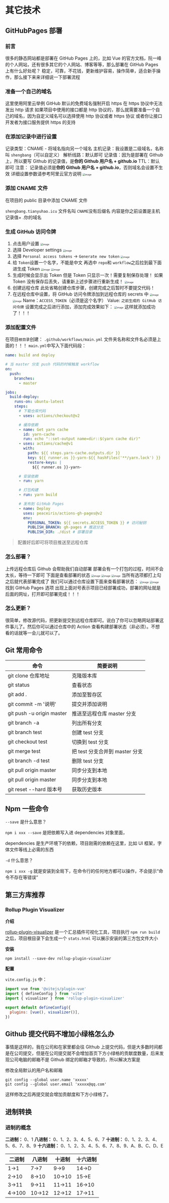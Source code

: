 # 其它技术

## GitHubPages 部署

### 前言

很多的静态网站都是部署在 GitHub Pages 上的，比如 Vue 的官方文档，阮一峰的个人网站，还有很多其它的个人网站、博客等等，那么部署在 GitHub Pages 上有什么好处呢？
稳定，可靠，不花钱，更新维护容易，操作简单，适合新手操作，那么接下来来详细说一下部署流程

### 准备一个自己的域名

这里使用阿里云举例
GitHub 默认的免费域名强制开启 https
在 https 协议中无法发出 http 请求
如果项目中使用的接口都是 http 协议的，那么就需要准备一个自己的域名，因为自定义域名可以选择使用 http 协议或者 https 协议
或者你让接口开发者为接口服务提供 https 的支持

### 在添加记录中进行设置

记录类型：CNAME - 将域名指向另一个域名
主机记录：我设置是二级域名，名称叫 `shengbang`（可以自定义）
解析线路：默认即可
记录值：因为是部署在 Github 上，所以要写 Github 的记录值，是**你的 Github 用户名 + github.io**
TTL：默认即可
注意：
记录值必须是**你的 Github 用户名 + github.io**，否则域名会设置不生效
详细设置参数请参考阿里云官方说明
<img src="https://www.hualigs.cn/image/60f68ac87cea3.jpg" alt="image" style="zoom:50%;" />

### 添加 CNAME 文件

在项目的 public 目录中添加 CNAME 文件

`shengbang.tianyuhao.icu` 文件名叫 `CNAME`没有后缀名
内容是你之前设置是主机记录值+ .你的域名

### 生成 GitHub 访问令牌

1. 点击用户设置
   <img src="https://www.hualigs.cn/image/60f68ac8ae7d8.jpg" alt="image" style="zoom:50%;" />
2. 选择 Developer settings
   <img src="https://www.hualigs.cn/image/60f68ac8ac890.jpg" alt="image" style="zoom:50%;" />
3. 选择 `Personal access tokens` → `Generate new token`
   <img src="https://www.hualigs.cn/image/60f68ac89e626.jpg" alt="image" style="zoom:50%;" />
4. 给 `Token`设置一个名字，不能是中文
   再选中 `repo`和 `workflow`之后拉到最下面进生成 Token
   <img src="https://www.hualigs.cn/image/60f68ac8a7de9.jpg" alt="image" style="zoom:50%;" />
   <img src="https://www.hualigs.cn/image/60f68ac89a2b1.jpg" alt="image" style="zoom:50%;" />
5. 生成时候会显示出 Token 但是 Token 只显示一次！需要复制保存处理！
   如果 Token 没有保存后丢失，请重新上述步骤进行重新生成！
   <img src="https://www.hualigs.cn/image/60f68ac8a8b85.jpg" alt="image" style="zoom:50%;" />
6. 创建远程仓库
   此处省略创建仓库步骤，创建完成之后暂时不要提交代码！
7. 在远程仓库中设置，将 GitHub 访问令牌添加到远程仓库的 secrets 中
   <img src="https://www.hualigs.cn/image/60f68ac8acc30.jpg" alt="image" style="zoom:50%;" />
   <img src="https://www.hualigs.cn/image/60f68ac887d34.jpg" alt="image" style="zoom:50%;" />
   Name：`ACCESS_TOKEN`（必须是这个名字）
   Value: `之前生成的 GitHub 访问令牌`
   设置完成之后进行添加，添加完成效果如下：
   <img src="https://www.hualigs.cn/image/60f68ac8a2ef7.jpg" alt="image" style="zoom:50%;" />
   这样就添加成功了！！！

### 添加配置文件

在项目`根目录`创建：
`.github/workflows/main.yml`
文件夹名称和文件名必须是上面的！！！
`main.yml`中写入下面代码段：

```yml
name: build and deploy

# 当 master 分支 push 代码的时候触发 workflow
on:
  push:
    branches:
      - master

jobs:
  build-deploy:
    runs-on: ubuntu-latest
    steps:
      # 下载仓库代码
      - uses: actions/checkout@v2

      # 缓存依赖
      - name: Get yarn cache
        id: yarn-cache
        run: echo "::set-output name=dir::$(yarn cache dir)"
      - uses: actions/cache@v1
        with:
          path: ${{ steps.yarn-cache.outputs.dir }}
          key: ${{ runner.os }}-yarn-${{ hashFiles('**/yarn.lock') }}
          restore-keys: |
            ${{ runner.os }}-yarn-

      # 安装依赖
      - run: yarn

      # 打包构建
      - run: yarn build

      # 发布到 GitHub Pages
      - name: Deploy
        uses: peaceiris/actions-gh-pages@v2
        env:
          PERSONAL_TOKEN: ${{ secrets.ACCESS_TOKEN }} # 访问秘钥
          PUBLISH_BRANCH: gh-pages # 推送分支
          PUBLISH_DIR: ./dist # 部署目录
```

> 配置好后即可将项目推送至远程仓库

### 怎么部署？

上传远程仓库后 Github 会帮助我们自动部署
部署会有一个打包的过程，时间不会太长，等待一下即可
下面是查看部署的状态
<img src="https://www.hualigs.cn/image/60f68ac8b4794.jpg" alt="image" style="zoom:50%;" />
<img src="https://www.hualigs.cn/image/60f68ac8a3db0.jpg" alt="image" style="zoom:50%;" />
<img src="https://www.hualigs.cn/image/60f68ac8b0eb3.jpg" alt="image" style="zoom:50%;" />
当所有选项都打上勾之后就代表部署完成了
我们可以通过仓库设置下面来查看部署状态：
<img src="https://www.hualigs.cn/image/60f68ac8b354c.jpg" alt="image" style="zoom:50%;" />
<img src="https://www.hualigs.cn/image/60f68ac8b0faa.jpg" alt="image" style="zoom:50%;" />
找到 GitHub Pages 选项 出现上面对号表示项目已经部署成功，部署的网址就是后面的网址，打开即可部署完成！！！

### 怎么更新？

很简单，修改源代码，把更新提交到远程仓库即可。说白了你可以忽略网站部署这件事儿了。然后你可以通过仓库中的 Action 查看构建部署状态（非必须）。不想看的话就等一会儿就可以了。

## Git 常用命令

| 命令                      | 简要说明                       |
| ------------------------- | ------------------------------ |
| git clone 仓库地址        | 克隆版本库                     |
| git status                | 查看状态                       |
| git add .                 | 添加至暂存区                   |
| git commit -m '说明'      | 提交并添加说明                 |
| git push -u origin master | 推送至远程仓库 master 分支     |
| git branch -a             | 列出所有分支                   |
| git branch test           | 创建 test 分支                 |
| git checkout test         | 切换到 test 分支               |
| git merge test            | 把 test 分支合并到 master 分支 |
| git branch -d test        | 删除 test 分支                 |
| git pull origin master    | 同步分支到本地                 |
| git pull origin master    | 同步分支到本地                 |
| git reset --hard 版本号   | 获取历史版本                   |

## Npm 一些命令

`--save` 是什么意思？

`npm i xxx --save` 是把依赖写入进 dependencies 对象里面，

dependencies 是生产环境下的依赖，项目刚需的依赖在这里，比如 UI 框架，字体文件等线上必需的东西

`-d` 什么意思？

`npm i xxx -g` 就是安装到全局下，在命令行的任何地方都可以操作，不会提示“命令不存在等错误”

## 第三方库推荐

### Rollup Plugin Visualizer

**介绍**

[rollup-plugin-visualizer](https://github.com/btd/rollup-plugin-visualizer) 是一个汇总插件可视化工具，项目执行 `npm run build` 之后，项目根目录下会生成一个 `stats.html` 可以展示安装的第三方包文件大小

**安装**

```shell
npm install --save-dev rollup-plugin-visualizer
```

**配置**

`vite.config.js` 中：

```js
import vue from '@vitejs/plugin-vue'
import { defineConfig } from 'vite'
import { visualizer } from 'rollup-plugin-visualizer'

export default defineConfig({
  plugins: [vue(), visualizer()],
})
```

## Github 提交代码不增加小绿格怎么办

事情是这样的，我在公司和在家里都会往 GIthub 上提交代码，但是大多数时间都是在公司提交，但是在公司提交就不会增加首页下方小绿格的贡献度数量，后来发现公司电脑的邮箱不是 Github 绑定的邮箱才导致的，所以解决方案是

修改全局默认的用户名和邮箱

```shell
git config --global user.name 'xxxxx'
git config --global user.email 'xxxxx@qq.com'
```

这样修改之后再提交就会增加贡献度和下方小绿格了。

## 进制转换

### 进制的概念

**二进制：** 0、1
**八进制：** 0、1、2、3、4、5、6、7
**十进制：** 0、1、2、3、4、5、6、7、8、9
**十六进制：** 0、1、2、3、4、5、6、7、8、9、A、B、C、D、E

| 二进制 | 八进制 | 十进制 | 十六进制 |
| ------ | ------ | ------ | -------- |
| 1->1   | 7->7   | 9->9   | 14->D    |
| 2->10  | 8->10  | 10->10 | 15->E    |
| 3->11  | 9->11  | 11->11 | 16->10   |
| 4->100 | 10->12 | 12->12 | 17->11   |
